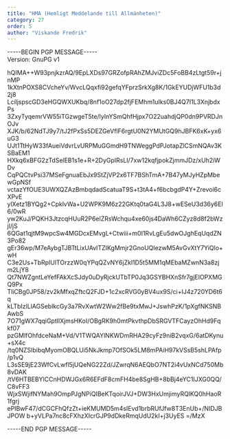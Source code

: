 ```yaml
---
title: "HMA (Hemligt Meddelande till Allmänheten)"
category: 27
order: 5
author: "Viskande Fredrik"
---
```


-----BEGIN PGP MESSAGE-----
<br>Version: GnuPG v1

hQIMA++W93pnjkzrAQ/9EpLXDs97GRZofpRAhZMJviZDc5FoBB4zLtgt59r+jnMP
1kXtnPOXS8CVcheYv/WvcLQqxfi92gefqYFprzSrkXg8K/1GkEYUDjWFU1b3d2j8
LciljspscGD3eHGQWXUKbq/8nf1oO27dp2fjFEMhm1uIks0BJ4Q7I1L3XnjbdxPs
3ZxyTyqemrVW55iTGzwgeT5te/lyInYSmQhfHjpx7O22uahdjQP0dn9PVRDJnOJv
XJK/b/62NdTJ9y7/tJ2fPxSs5DEZGeVflF6rgtU0N2YMUtGQ9hJBFK6xK+yx6uG3
UJt1TtHyW33fAueiVdvrLvURPMuGGmdH9TNWeggPdPJotapZlCSmNQAv3KSBaEM1
HXkq6xBFG2zTdSelEB1s1e+R+2DyGpIRsLl/7xw12kqfjpokZjmmJDz/xUh2iWDv
CqPQCtvPsi37MSeFgnuaEbJx9StZjVP2x6TF7BShTmA+7B47yMJyHZpMbewGpNSf
vctazYfOUE3UWXQZAzBmbqdadScatuaT9S+t3tA4+f6bcbgdP4Y+Zrevoi6cXPvE
ylXetz1BYQg2+CpklvWa+U2WPK9M6z22GKtq0taG4L3J8+wESeU3d36y6El6/0wR
yw2KuJ/PQKH3JtzcqHUuR2P6elZRsWchqu4xe60js4DaWh6CZyz8d8f2bWzjl/jS
6QGat1qjtM9wpcSw4MGDcxEMvgL+Ctwiii+m0I1RvLgEu5dwOJghEqUqdZN3Po82
gEr36wp/M7eAybgTJBTtLixUAvITZIKgMmjr2GnoUQIezwM5AvGvXtY7YiQlo+wH
C3e2Us+TbRpIUlTOrzzW0qYPqQZvNY6jZkl1D5t5MM1qMEbaMZwnN3a8zjm2LjY8
Qt7NWZgntLeYefFAkXcSJdy0uDyRjckUTbTP0Jq3GSYBHXnSfr7gjEIOPXMGQ9Px
TliCBg0JP58/zv2kMfxqZftcQ2FJD+1c2xcRVG0yBV4ux9S/ci+IJ4z720YD6t6q
kLTbIzlLlAGSeblkcGy3a7RvXwtW2Ww2fBe9txMwJ+JswhPzK/1pXgfNKSNBAwbS
7O71gWX7qqiGptIlXjmsHKoI/OBgRK9h0mtPkvthpDbSRGVTFCayzOhHd9Fqkf07
pzGMlfOhfdceNaM+Vd/V1TWQAYlNKWDmRHA29cyFz9niB2vqxG/6atDKynu+sX4c
/tq0NZSIbibqMyomOBQLUi5NkJkmp7OfSOk5LM8mPAiH97kVSsB5shLPAfp/p1vQ
L3sSE9jE23WfCvLwfl5jUQeNG22Zd/JZwrqN6AEQbO7NT2i4vUxNCd750Mb8vDAK
/tV6HTBEBYlCCnHDWJGx6R6EFdF8cmFH4be8SgHB+8bBj4eYC1IJXG0QQ/C8vFF3
WjxSWjifNYMah9OmpPJgNPiQIBeKTqoirJVJ+DW3HxUmjimyRQlKQ0hHaoR1fgrj
ePIBwF47/dCGCFhQfzZt+ieKMUMD5m4sIEvd1brbRUfJfw8T3EnUb+/NIDJBJPOW
b+yVLPa7nc8cFXhzXIcrGJP9dDkeRmqUdU2kI+j3UyES
=/MzX

-----END PGP MESSAGE-----